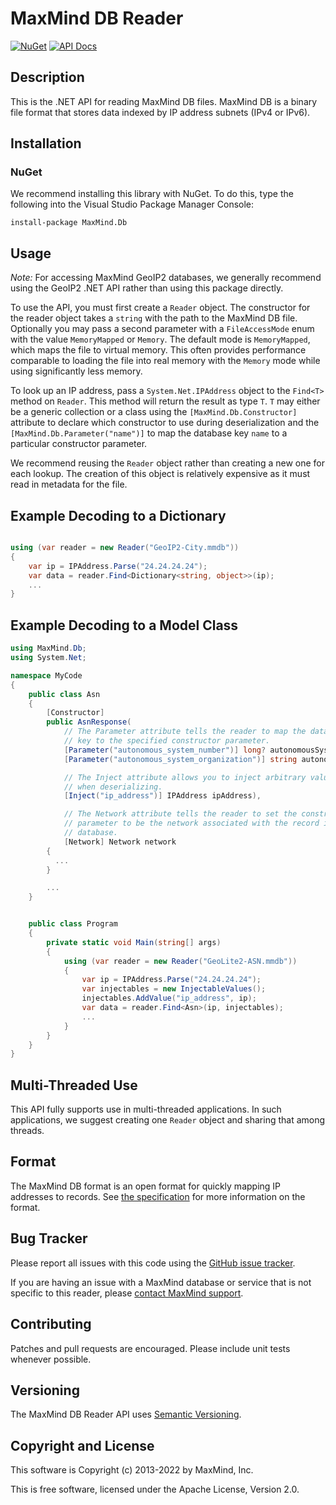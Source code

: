 # MaxMind DB Reader #

[![NuGet](https://img.shields.io/nuget/v/MaxMind.Db)](https://www.nuget.org/packages/MaxMind.Db)
[![API Docs](https://www.fuget.org/packages/MaxMind.Db/badge.svg)](https://www.fuget.org/packages/MaxMind.Db)

## Description ##

This is the .NET API for reading MaxMind DB files. MaxMind DB is a binary file
format that stores data indexed by IP address subnets (IPv4 or IPv6).

## Installation ##

### NuGet ###

We recommend installing this library with NuGet. To do this, type the
following into the Visual Studio Package Manager Console:

```
install-package MaxMind.Db
```

## Usage ##

*Note:* For accessing MaxMind GeoIP2 databases, we generally recommend using
the GeoIP2 .NET API rather than using this package directly.

To use the API, you must first create a `Reader` object. The constructor for
the reader object takes a `string` with the path to the MaxMind DB file.
Optionally you may pass a second parameter with a `FileAccessMode` enum with
the value `MemoryMapped` or `Memory`. The default mode is `MemoryMapped`,
which maps the file to virtual memory. This often provides performance
comparable to loading the file into real memory with the `Memory`  mode while
using significantly less memory.

To look up an IP address, pass a `System.Net.IPAddress` object to the
`Find<T>` method on `Reader`. This method will return the result as type `T`.
`T` may either be a generic collection or a class using the
`[MaxMind.Db.Constructor]` attribute to declare which constructor to use
during deserialization and the `[MaxMind.Db.Parameter("name")]` to map the
database key `name` to a particular constructor parameter.

We recommend reusing the `Reader` object rather than creating a new one for
each lookup. The creation of this object is relatively expensive as it must
read in metadata for the file.

## Example Decoding to a Dictionary ##

```csharp

using (var reader = new Reader("GeoIP2-City.mmdb"))
{
    var ip = IPAddress.Parse("24.24.24.24");
    var data = reader.Find<Dictionary<string, object>>(ip);
    ...
}
```

## Example Decoding to a Model Class ##

```csharp
using MaxMind.Db;
using System.Net;

namespace MyCode
{
    public class Asn
    {
        [Constructor]
        public AsnResponse(
            // The Parameter attribute tells the reader to map the database
            // key to the specified constructor parameter.
            [Parameter("autonomous_system_number")] long? autonomousSystemNumber,
            [Parameter("autonomous_system_organization")] string autonomousSystemOrganization,

            // The Inject attribute allows you to inject arbitrary values
            // when deserializing.
            [Inject("ip_address")] IPAddress ipAddress),

            // The Network attribute tells the reader to set the constructor
            // parameter to be the network associated with the record in the
            // database.
            [Network] Network network
        {
          ...
        }

        ...
    }


    public class Program
    {
        private static void Main(string[] args)
        {
            using (var reader = new Reader("GeoLite2-ASN.mmdb"))
            {
                var ip = IPAddress.Parse("24.24.24.24");
                var injectables = new InjectableValues();
                injectables.AddValue("ip_address", ip);
                var data = reader.Find<Asn>(ip, injectables);
                ...
            }
        }
    }
}
```

## Multi-Threaded Use ##

This API fully supports use in multi-threaded applications. In such
applications, we suggest creating one `Reader` object and sharing that among
threads.

## Format ##

The MaxMind DB format is an open format for quickly mapping IP addresses to
records. See
[the specification](https://github.com/maxmind/MaxMind-DB/blob/main/MaxMind-DB-spec.md)
for more information on the format.

## Bug Tracker ##

Please report all issues with this code using the
[GitHub issue tracker](https://github.com/maxmind/MaxMind-DB-Reader-dotnet/issues).

If you are having an issue with a MaxMind database or service that is not
specific to this reader, please
[contact MaxMind support](http://www.maxmind.com/en/support).

## Contributing ##

Patches and pull requests are encouraged. Please include unit tests whenever
possible.

## Versioning ##

The MaxMind DB Reader API uses [Semantic Versioning](http://semver.org/).

## Copyright and License ##

This software is Copyright (c) 2013-2022 by MaxMind, Inc.

This is free software, licensed under the Apache License, Version 2.0.

